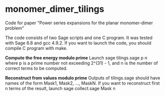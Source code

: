 # monomer_dimer_tilings

Code for paper "Power series expansions for the planar monomer-dimer problem"

The code consists of two Sage scripts and one C program.
It was tested with Sage 6.8 and gcc 4.9.2.
If you want to launch the code, you should compile C program with make.

**Compute the free energy modulo prime**
Launch 
sage tilings.sage p n
where p is a prime number not exceeding 2^(31) - 1, and n is the number of correct terms to be computed.

**Reconstruct from values modulo prime**
Outputs of tilings.sage should have names of the form Mask1, Mask2, ..., MaskN.
If you want to reconstruct first n terms of the result, launch
sage collect.sage Mask n
